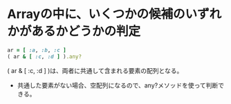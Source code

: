 # Arrayの中に、いくつかの候補のいずれかがあるかどうかの判定

```ruby
ar = [ :a, :b, :c ]
( ar & [ :c, :d ] ).any?
```

( ar & [ :c, :d ] )は、両者に共通して含まれる要素の配列となる。

  - 共通した要素がない場合、空配列になるので、any?メソッドを使って判断できる。
